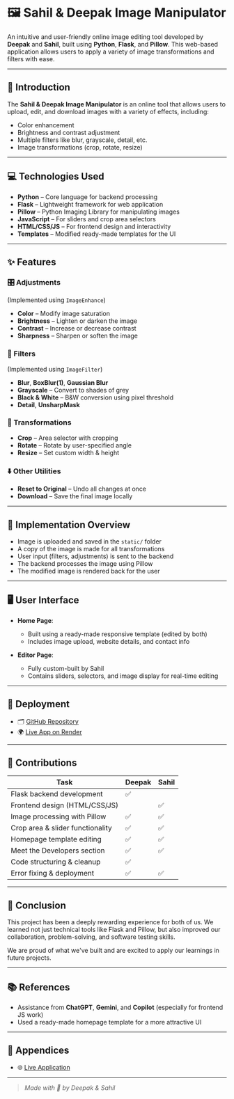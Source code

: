 # 🖼️ Sahil & Deepak Image Manipulator

An intuitive and user-friendly online image editing tool developed by **Deepak** and **Sahil**, built using **Python**, **Flask**, and **Pillow**. This web-based application allows users to apply a variety of image transformations and filters with ease.

---

## 📌 Introduction

The **Sahil & Deepak Image Manipulator** is an online tool that allows users to upload, edit, and download images with a variety of effects, including:

- Color enhancement
- Brightness and contrast adjustment
- Multiple filters like blur, grayscale, detail, etc.
- Image transformations (crop, rotate, resize)

---

## 💻 Technologies Used

- **Python** – Core language for backend processing
- **Flask** – Lightweight framework for web application
- **Pillow** – Python Imaging Library for manipulating images
- **JavaScript** – For sliders and crop area selectors
- **HTML/CSS/JS** – For frontend design and interactivity
- **Templates** – Modified ready-made templates for the UI

---

## ✨ Features

### 🎛️ Adjustments
(Implemented using `ImageEnhance`)
- **Color** – Modify image saturation
- **Brightness** – Lighten or darken the image
- **Contrast** – Increase or decrease contrast
- **Sharpness** – Sharpen or soften the image

### 🎨 Filters
(Implemented using `ImageFilter`)
- **Blur**, **BoxBlur(1)**, **Gaussian Blur**
- **Grayscale** – Convert to shades of grey
- **Black & White** – B&W conversion using pixel threshold
- **Detail**, **UnsharpMask**

### 🔧 Transformations
- **Crop** – Area selector with cropping
- **Rotate** – Rotate by user-specified angle
- **Resize** – Set custom width & height

### ⬇️ Other Utilities
- **Reset to Original** – Undo all changes at once
- **Download** – Save the final image locally

---

## 🧠 Implementation Overview

- Image is uploaded and saved in the `static/` folder
- A copy of the image is made for all transformations
- User input (filters, adjustments) is sent to the backend
- The backend processes the image using Pillow
- The modified image is rendered back for the user

---

## 🖥️ User Interface

- **Home Page**:
  - Built using a ready-made responsive template (edited by both)
  - Includes image upload, website details, and contact info

- **Editor Page**:
  - Fully custom-built by Sahil
  - Contains sliders, selectors, and image display for real-time editing

---

## 🚀 Deployment

- 🗂️ [GitHub Repository](https://github.com/Deepak-kumar2004/Image_editor.git)
- 🌍 [Live App on Render](https://sahil-and-deepak-image-manipulator.onrender.com)

---

## 🤝 Contributions

| Task | Deepak | Sahil |
|------|--------|-------|
| Flask backend development | ✅ | |
| Frontend design (HTML/CSS/JS) | | ✅ |
| Image processing with Pillow | ✅ | ✅ |
| Crop area & slider functionality | ✅ | ✅ |
| Homepage template editing | ✅ | ✅ |
| Meet the Developers section | ✅ | ✅ |
| Code structuring & cleanup | ✅ | |
| Error fixing & deployment | ✅ | ✅ |

---

## 📝 Conclusion

This project has been a deeply rewarding experience for both of us. We learned not just technical tools like Flask and Pillow, but also improved our collaboration, problem-solving, and software testing skills.

We are proud of what we've built and are excited to apply our learnings in future projects.

---

## 📚 References

- Assistance from **ChatGPT**, **Gemini**, and **Copilot** (especially for frontend JS work)
- Used a ready-made homepage template for a more attractive UI

---

## 📎 Appendices

- 🌐 [Live Application](https://sahil-and-deepak-image-manipulator.onrender.com)

---

> *Made with 💖 by Deepak & Sahil*

